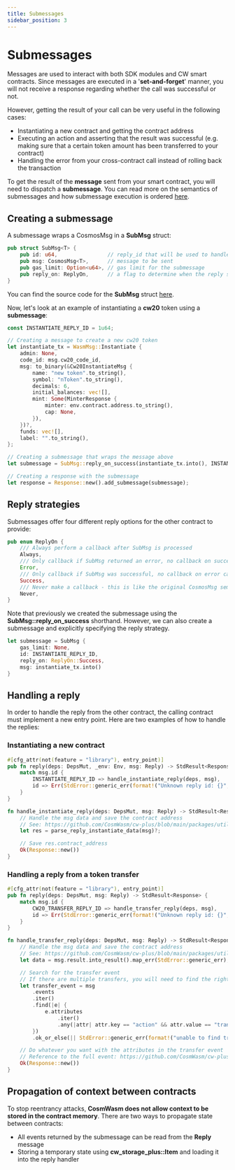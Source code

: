 ```yaml
---
title: Submessages
sidebar_position: 3
---
```


# Submessages
Messages are used to interact with both SDK modules and CW smart contracts. Since messages are executed in a '**set-and-forget**' manner, you will not receive a response regarding whether the call was successful or not.

However, getting the result of your call can be very useful in the following cases:

- Instantiating a new contract and getting the contract address
- Executing an action and asserting that the result was successful (e.g. making sure that a certain token amount has been transferred to your contract)
- Handling the error from your cross-contract call instead of rolling back the transaction

To get the result of the **message** sent from your smart contract, you will need to dispatch a **submessage**. You can read more on the semantics of submessages and how submessage execution is ordered <a href="https://github.com/CosmWasm/cosmwasm/blob/main/SEMANTICS.md#submessages" target="_blank">here</a>.

## Creating a submessage
A submessage wraps a CosmosMsg in a **SubMsg** struct:

```rust
pub struct SubMsg<T> {
    pub id: u64,                // reply_id that will be used to handle the reply
    pub msg: CosmosMsg<T>,      // message to be sent
    pub gas_limit: Option<u64>, // gas limit for the submessage
    pub reply_on: ReplyOn,      // a flag to determine when the reply should be sent
}
```

You can find the source code for the **SubMsg** struct <a href="https://github.com/CosmWasm/cosmwasm/blob/main/packages/std/src/results/submessages.rs" target="_blank">here</a>.

Now, let's look at an example of instantiating a **cw20** token using a **submessage**:

```rust
const INSTANTIATE_REPLY_ID = 1u64;

// Creating a message to create a new cw20 token
let instantiate_tx = WasmMsg::Instantiate {
    admin: None,
    code_id: msg.cw20_code_id,
    msg: to_binary(&Cw20InstantiateMsg {
        name: "new token".to_string(),
        symbol: "nToken".to_string(),
        decimals: 6,
        initial_balances: vec![],
        mint: Some(MinterResponse {
            minter: env.contract.address.to_string(),
            cap: None,
        }),
    })?,
    funds: vec![],
    label: "".to_string(),
};

// Creating a submessage that wraps the message above
let submessage = SubMsg::reply_on_success(instantiate_tx.into(), INSTANTIATE_REPLY_ID);

// Creating a response with the submessage
let response = Response::new().add_submessage(submessage);
```

## Reply strategies

Submessages offer four different reply options for the other contract to provide:

```rust
pub enum ReplyOn {
    /// Always perform a callback after SubMsg is processed
    Always,
    /// Only callback if SubMsg returned an error, no callback on success case
    Error,
    /// Only callback if SubMsg was successful, no callback on error case
    Success,
    /// Never make a callback - this is like the original CosmosMsg semantics
    Never,
}
```

Note that previously we created the submessage using the **SubMsg::reply_on_success** shorthand. However, we can also create a submessage and explicitly specifying the reply strategy.

```rust
let submessage = SubMsg {
    gas_limit: None,
    id: INSTANTIATE_REPLY_ID,
    reply_on: ReplyOn::Success,
    msg: instantiate_tx.into()
}
```

## Handling a reply

In order to handle the reply from the other contract, the calling contract must implement a new entry point. Here are two examples of how to handle the replies:

### Instantiating a new contract

```rust
#[cfg_attr(not(feature = "library"), entry_point)]
pub fn reply(deps: DepsMut, _env: Env, msg: Reply) -> StdResult<Response> {
    match msg.id {
        INSTANTIATE_REPLY_ID => handle_instantiate_reply(deps, msg),
        id => Err(StdError::generic_err(format!("Unknown reply id: {}", id))),
    }
}

fn handle_instantiate_reply(deps: DepsMut, msg: Reply) -> StdResult<Response> {
    // Handle the msg data and save the contract address
    // See: https://github.com/CosmWasm/cw-plus/blob/main/packages/utils/src/parse_reply.rs
    let res = parse_reply_instantiate_data(msg)?;

    // Save res.contract_address
    Ok(Response::new())
}
```

### Handling a reply from a token transfer

```rust
#[cfg_attr(not(feature = "library"), entry_point)]
pub fn reply(deps: DepsMut, msg: Reply) -> StdResult<Response> {
    match msg.id {
        CW20_TRANSFER_REPLY_ID => handle_transfer_reply(deps, msg),
        id => Err(StdError::generic_err(format!("Unknown reply id: {}", id))),
    }
}

fn handle_transfer_reply(deps: DepsMut, msg: Reply) -> StdResult<Response> {
    // Handle the msg data and save the contract address
    // See: https://github.com/CosmWasm/cw-plus/blob/main/packages/utils/src/parse_reply.rs
    let data = msg.result.into_result().map_err(StdError::generic_err);

    // Search for the transfer event
    // If there are multiple transfers, you will need to find the right event to handle
    let transfer_event = msg
        .events
        .iter()
        .find(|e| {
            e.attributes
                .iter()
                .any(|attr| attr.key == "action" && attr.value == "transfer")
        })
        .ok_or_else(|| StdError::generic_err(format!("unable to find transfer action"))?;

    // Do whatever you want with the attributes in the transfer event
    // Reference to the full event: https://github.com/CosmWasm/cw-plus/blob/main/contracts/cw20-base/src/contract.rs#L239-L244
    Ok(Response::new())
}
```

## Propagation of context between contracts

To stop reentrancy attacks, **CosmWasm does not allow context to be stored in the contract memory**. There are two ways to propagate state between contracts:

- All events returned by the submessage can be read from the **Reply** message
- Storing a temporary state using **cw_storage_plus::Item** and loading it into the reply handler